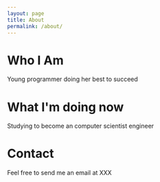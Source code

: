 ```yaml
---
layout: page
title: About
permalink: /about/
---
```


# Who I Am

Young programmer doing her best to succeed

# What I'm doing now

Studying to become an computer scientist engineer

# Contact

Feel free to send me an email at XXX
